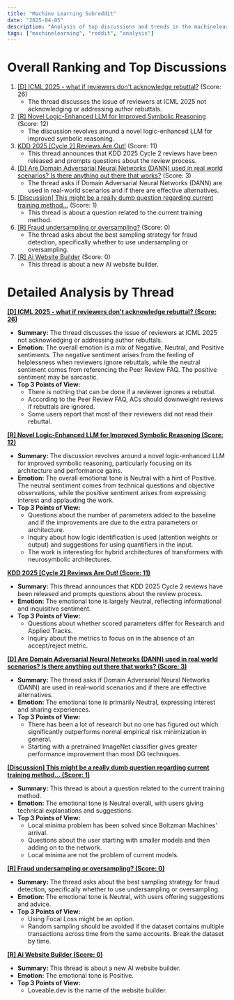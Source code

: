 ```yaml
---
title: "Machine Learning Subreddit"
date: "2025-04-05"
description: "Analysis of top discussions and trends in the machinelearning subreddit"
tags: ["machinelearning", "reddit", "analysis"]
---
```


# Overall Ranking and Top Discussions
1.  [[D] ICML 2025 - what if reviewers don't acknowledge rebuttal?](https://www.reddit.com/r/MachineLearning/comments/1js1ucr/d_icml_2025_what_if_reviewers_dont_acknowledge/) (Score: 26)
    *   The thread discusses the issue of reviewers at ICML 2025 not acknowledging or addressing author rebuttals.
2.  [[R] Novel Logic-Enhanced LLM for Improved Symbolic Reasoning](https://marqcodes.com/logicEnhanced.html) (Score: 12)
    *   The discussion revolves around a novel logic-enhanced LLM for improved symbolic reasoning.
3.  [KDD 2025 [Cycle 2] Reviews Are Out!](https://www.reddit.com/r/MachineLearning/comments/1jrxh39/kdd_2025_cycle_2_reviews_are_out/) (Score: 11)
    *   This thread announces that KDD 2025 Cycle 2 reviews have been released and prompts questions about the review process.
4.  [[D] Are Domain Adversarial Neural Networks (DANN) used in real world scenarios? Is there anything out there that works?](https://www.reddit.com/r/MachineLearning/comments/1js0tvk/d_are_domain_adversarial_neural_networks_dann/) (Score: 3)
    *   The thread asks if Domain Adversarial Neural Networks (DANN) are used in real-world scenarios and if there are effective alternatives.
5.  [[Discussion] This might be a really dumb question regarding current training method...](https://www.reddit.com/r/MachineLearning/comments/1js6jd9/discussion_this_might_be_a_really_dumb_question/) (Score: 1)
    *   This thread is about a question related to the current training method.
6.  [[R] Fraud undersampling or oversampling?](https://www.reddit.com/r/MachineLearning/comments/1jrn140/r_fraud_undersampling_or_oversampling/) (Score: 0)
    *   The thread asks about the best sampling strategy for fraud detection, specifically whether to use undersampling or oversampling.
7.  [[R] Ai Website Builder](https://preview--ai-news-insights-hub.lovable.app/) (Score: 0)
    *   This thread is about a new AI website builder.

# Detailed Analysis by Thread
**[[D] ICML 2025 - what if reviewers don't acknowledge rebuttal? (Score: 26)](https://www.reddit.com/r/MachineLearning/comments/1js1ucr/d_icml_2025_what_if_reviewers_dont_acknowledge/)**
*   **Summary:**  The thread discusses the issue of reviewers at ICML 2025 not acknowledging or addressing author rebuttals.
*   **Emotion:** The overall emotion is a mix of Negative, Neutral, and Positive sentiments. The negative sentiment arises from the feeling of helplessness when reviewers ignore rebuttals, while the neutral sentiment comes from referencing the Peer Review FAQ. The positive sentiment may be sarcastic.
*   **Top 3 Points of View:**
    *   There is nothing that can be done if a reviewer ignores a rebuttal.
    *   According to the Peer Review FAQ, ACs should downweight reviews if rebuttals are ignored.
    *   Some users report that most of their reviewers did not read their rebuttal.

**[[R] Novel Logic-Enhanced LLM for Improved Symbolic Reasoning (Score: 12)](https://marqcodes.com/logicEnhanced.html)**
*   **Summary:** The discussion revolves around a novel logic-enhanced LLM for improved symbolic reasoning, particularly focusing on its architecture and performance gains.
*   **Emotion:** The overall emotional tone is Neutral with a hint of Positive. The neutral sentiment comes from technical questions and objective observations, while the positive sentiment arises from expressing interest and applauding the work.
*   **Top 3 Points of View:**
    *   Questions about the number of parameters added to the baseline and if the improvements are due to the extra parameters or architecture.
    *   Inquiry about how logic identification is used (attention weights or output) and suggestions for using quantifiers in the input.
    *   The work is interesting for hybrid architectures of transformers with neurosymbolic architectures.

**[KDD 2025 [Cycle 2] Reviews Are Out! (Score: 11)](https://www.reddit.com/r/MachineLearning/comments/1jrxh39/kdd_2025_cycle_2_reviews_are_out/)**
*   **Summary:** This thread announces that KDD 2025 Cycle 2 reviews have been released and prompts questions about the review process.
*   **Emotion:** The emotional tone is largely Neutral, reflecting informational and inquisitive sentiment.
*   **Top 3 Points of View:**
    *   Questions about whether scored parameters differ for Research and Applied Tracks.
    *   Inquiry about the metrics to focus on in the absence of an accept/reject metric.

**[[D] Are Domain Adversarial Neural Networks (DANN) used in real world scenarios? Is there anything out there that works? (Score: 3)](https://www.reddit.com/r/MachineLearning/comments/1js0tvk/d_are_domain_adversarial_neural_networks_dann/)**
*   **Summary:** The thread asks if Domain Adversarial Neural Networks (DANN) are used in real-world scenarios and if there are effective alternatives.
*   **Emotion:** The emotional tone is primarily Neutral, expressing interest and sharing experiences.
*   **Top 3 Points of View:**
    *   There has been a lot of research but no one has figured out which significantly outperforms normal empirical risk minimization in general.
    *   Starting with a pretrained ImageNet classifier gives greater performance improvement than most DG techniques.

**[[Discussion] This might be a really dumb question regarding current training method... (Score: 1)](https://www.reddit.com/r/MachineLearning/comments/1js6jd9/discussion_this_might_be_a_really_dumb_question/)**
*   **Summary:** This thread is about a question related to the current training method.
*   **Emotion:** The emotional tone is Neutral overall, with users giving technical explanations and suggestions.
*   **Top 3 Points of View:**
    *   Local minima problem has been solved since Boltzman Machines' arrival.
    *   Questions about the user starting with smaller models and then adding on to the network.
    *   Local minima are not the problem of current models.

**[[R] Fraud undersampling or oversampling? (Score: 0)](https://www.reddit.com/r/MachineLearning/comments/1jrn140/r_fraud_undersampling_or_oversampling/)**
*   **Summary:** The thread asks about the best sampling strategy for fraud detection, specifically whether to use undersampling or oversampling.
*   **Emotion:** The emotional tone is Neutral, with users offering suggestions and advice.
*   **Top 3 Points of View:**
    *   Using Focal Loss might be an option.
    *   Random sampling should be avoided if the dataset contains multiple transactions across time from the same accounts. Break the dataset by time.

**[[R] Ai Website Builder (Score: 0)](https://preview--ai-news-insights-hub.lovable.app/)**
*   **Summary:** This thread is about a new AI website builder.
*   **Emotion:** The emotional tone is Positive.
*   **Top 3 Points of View:**
    *  Loveable.dev is the name of the website builder.

